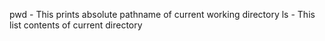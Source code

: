 pwd - This prints absolute pathname of current working directory
ls - This list contents of current directory
